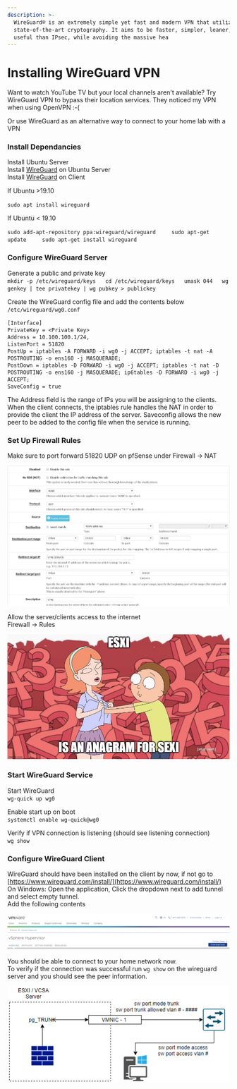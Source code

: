 ```yaml
---
description: >-
  WireGuard® is an extremely simple yet fast and modern VPN that utilizes
  state-of-the-art cryptography. It aims to be faster, simpler, leaner, and more
  useful than IPsec, while avoiding the massive hea
---
```


# Installing WireGuard VPN

Want to watch YouTube TV but your local channels aren't available? Try WireGuard VPN to bypass their location services. They noticed my VPN when using OpenVPN :-\(

Or use WireGuard as an alternative way to connect to your home lab with a VPN

### Install Dependancies

Install Ubuntu Server  
Install [WireGuard](https://www.wireguard.com/install/) on Ubuntu Server   
Install [WireGuard](https://www.wireguard.com/install/) on Client

If Ubuntu &gt;19.10

`sudo apt install wireguard`

If Ubuntu &lt; 19.10

`sudo add-apt-repository ppa:wireguard/wireguard    
sudo apt-get update    
sudo apt-get install wireguard`

### Configure WireGuard Server

Generate a public and private key  
`mkdir -p /etc/wireguard/keys  
cd /etc/wireguard/keys  
umask 044  
wg genkey | tee privatekey | wg pubkey > publickey`  
  
Create the WireGuard config file and add the contents below  
`/etc/wireguard/wg0.conf`

```text
[Interface]
PrivateKey = <Private Key>
Address = 10.100.100.1/24, 
ListenPort = 51820
PostUp = iptables -A FORWARD -i wg0 -j ACCEPT; iptables -t nat -A POSTROUTING -o ens160 -j MASQUERADE; 
PostDown = iptables -D FORWARD -i wg0 -j ACCEPT; iptables -t nat -D POSTROUTING -o ens160 -j MASQUERADE; ip6tables -D FORWARD -i wg0 -j ACCEPT; 
SaveConfig = true
```

The Address field is the range of IPs you will be assigning to the clients. When the client connects, the iptables rule handles the NAT in order to provide the client the IP address of the server. Saveconfig allows the new peer to be added to the config file when the service is running.   


### Set Up Firewall Rules

Make sure to port forward 51820 UDP on pfSense under Firewall -&gt; NAT 

![](../.gitbook/assets/image%20%2850%29.png)

Allow the server/clients access to the internet  
Firewall -&gt; Rules

![](../.gitbook/assets/image%20%283%29.png)

### Start WireGuard Service

Start WireGuard  
`wg-quick up wg0`  
  
Enable start up on boot  
`systemctl enable wg-quick@wg0`  
  
Verify if VPN connection is listening \(should see listening connection\)  
`wg show`

### Configure WireGuard Client

WireGuard should have been installed on the client by now, if not go to [https://www.wireguard.com/install/](https://www.wireguard.com/install/)  
On Windows: Open the application, Click the dropdown next to add tunnel and select empty tunnel.   
Add the following contents  


![](../.gitbook/assets/image%20%2839%29.png)

You should be able to connect to your home network now.   
To verify if the connection was successful run `wg show` on the wireguard server and you should see the peer information.   


![](../.gitbook/assets/image%20%2834%29.png)

